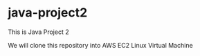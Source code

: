 # java-project2
This is Java Project 2 

We will clone this repository into AWS EC2 Linux Virtual Machine
